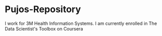 Pujos-Repository
================
I work for 3M Health Information Systems. I am currently enrolled in The Data Scientist's Toolbox on Coursera
